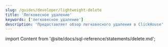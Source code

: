 ```yaml
---
slug: /guides/developer/lightweight-delete
title: 'Легковесное удаление'
keywords: ['легковесное удаление']
description: 'Предоставляет обзор легковесного удаления в ClickHouse'
---
```


import Content from '@site/docs/sql-reference/statements/delete.md';

<Content />
